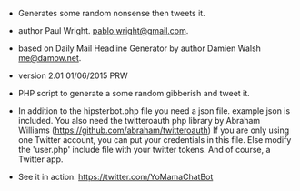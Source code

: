  
 
 * Generates some random nonsense then tweets it.
 
 * author Paul Wright. pablo.wright@gmail.com. 
 * based on Daily Mail Headline Generator by author Damien Walsh <me@damow.net>.
 * version 2.01    01/06/2015 PRW
 
 * PHP script to generate a some random gibberish and tweet it.
 * In addition to the hipsterbot.php file you need a json file. example json is included. You also need the twitteroauth php library by Abraham Williams (https://github.com/abraham/twitteroauth) If you are only using one Twitter account, you can put your credentials in this file. Else modify the 'user.php' include file with your twitter tokens. And of course, a Twitter app.
 
 * See it in action: https://twitter.com/YoMamaChatBot
 

 
